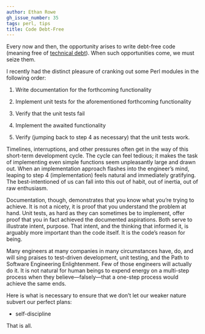 ```yaml
---
author: Ethan Rowe
gh_issue_number: 35
tags: perl, tips
title: Code Debt-Free
---
```




Every now and then, the opportunity arises to write debt-free code (meaning free of [technical debt](https://en.wikipedia.org/wiki/Technical_debt)). When such opportunities come, we must seize them.

I recently had the distinct pleasure of cranking out some Perl modules in the following order:

1. Write documentation for the forthcoming functionality

1. Implement unit tests for the aforementioned forthcoming functionality
1. Verify that the unit tests fail
1. Implement the awaited functionality
1. Verify (jumping back to step 4 as necessary) that the unit tests work.

Timelines, interruptions, and other pressures often get in the way of this short-term development cycle. The cycle can feel tedious; it makes the task of implementing even simple functions seem unpleasantly large and drawn out. When an implementation approach flashes into the engineer’s mind, leaping to step 4 (implementation) feels natural and immediately gratifying. The best-intentioned of us can fall into this out of habit, out of inertia, out of raw enthusiasm.

Documentation, though, demonstrates that you know what you’re trying to achieve. It is not a nicety, it is proof that you understand the problem at hand. Unit tests, as hard as they can sometimes be to implement, offer proof that you in fact achieved the documented aspirations. Both serve to illustrate intent, purpose. That intent, and the thinking that informed it, is arguably more important than the code itself. It is the code’s reason for being.

Many engineers at many companies in many circumstances have, do, and will sing praises to test-driven development, unit testing, and the Path to Software Engineering Enlightenment. Few of those engineers will actually do it. It is not natural for human beings to expend energy on a multi-step process when they believe—​falsely—​that a one-step process would achieve the same ends.

Here is what is necessary to ensure that we don’t let our weaker nature subvert our perfect plans:

- self-discipline

That is all.


